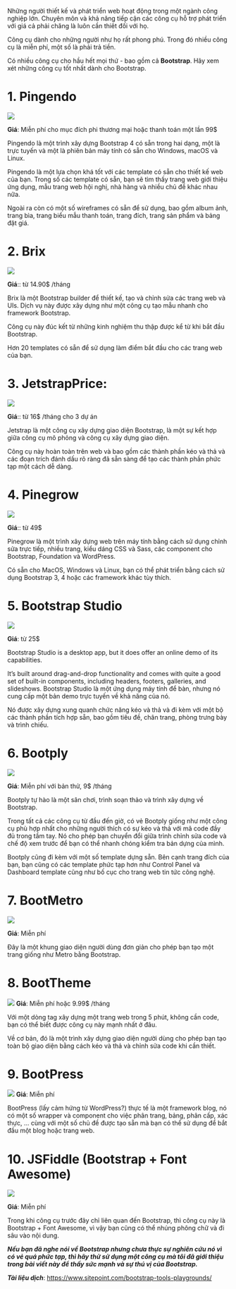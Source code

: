 Những người thiết kế và phát triển web hoạt động trong một ngành công nghiệp lớn. Chuyên môn và khả năng tiếp cận các công cụ hỗ trợ phát triển với giá cả phải chăng là luôn cần thiêt đối với họ.

Công cụ dành cho những người như họ rất phong phú. Trong đó nhiều công cụ là miễn phí, một số là phải trả tiền. 

Có nhiều công cụ cho hầu hết mọi thứ - bao gồm cả **Bootstrap**. Hãy xem xét những công cụ tốt nhất dành cho Bootstrap.
# 1.  Pingendo
![](https://images.viblo.asia/4a023bcf-1aa6-4b79-ba13-203bc7cddd9f.png)

**Giá**: Miễn phí cho mục đích phi thương mại hoặc thanh toán một lần 99$

Pingendo là một trình xây dựng Bootstrap 4 có sẵn trong hai dạng, một là trực tuyến và một là phiên bản máy tính có sẵn cho Windows, macOS và Linux.

Pingendo là một lựa chọn khá tốt với các template có sẵn cho thiết kế web của bạn. Trong số các template có sẵn, bạn sẽ tìm thấy trang web giới thiệu ứng dụng, mẫu trang web hội nghị, nhà hàng và nhiều chủ đề khác nhau nữa.

Ngoài ra còn có một số wireframes có sẵn để sử dụng, bao gồm album ảnh, trang bìa, trang biểu mẫu thanh toán, trang đích, trang sản phẩm và bảng đặt giá.
# 2. Brix
![](https://images.viblo.asia/07e808d2-6848-4227-ba2f-4d2d2a89eed7.png)
                                                         
**Giá**:: từ 14.90$ /tháng

Brix là một Bootstrap builder để thiết kế, tạo và chỉnh sửa các trang web và UIs. Dịch vụ này được xây dựng như một công cụ tạo mẫu nhanh cho framework Bootstrap.

Công cụ này đúc kết từ những kinh nghiệm thu thập được kể từ khi bắt đầu Bootstrap.

Hơn 20 templates  có sẵn để sử dụng làm điểm bắt đầu cho các trang web của bạn.
# 3. JetstrapPrice: 
![](https://images.viblo.asia/bfa09989-ea85-4652-af65-b50da28d78c2.png)

**Giá**:: từ 16$ /tháng cho 3 dự án

Jetstrap là một công cụ xây dựng giao diện Bootstrap, là một sự kết hợp giữa công cụ mô phỏng và công cụ xây dựng giao diện.

Công cụ này hoàn toàn trên web và bao gồm các thành phần kéo và thả và các đoạn trích đánh dấu rõ ràng đã sẵn sàng để tạo các thành phần phức tạp một cách dễ dàng.
# 4. Pinegrow
![](https://images.viblo.asia/16ab9dfd-9a1d-47a0-9f30-6b2345519b1e.png)

**Giá**:: từ 49$

Pinegrow là một trình xây dựng web trên máy tính bằng cách sử dụng chỉnh sửa trực tiếp, nhiều trang, kiểu dáng CSS và Sass, các component cho Bootstrap, Foundation và WordPress.

Có sẵn cho MacOS, Windows và Linux, bạn có thể phát triển bằng cách sử dụng Bootstrap 3, 4 hoặc các framework khác tùy thích.
# 5. Bootstrap Studio
![](https://images.viblo.asia/0b2f96f7-c0b3-48fa-83a9-5014045e314f.jpg)

**Giá**: từ 25$

Bootstrap Studio is a desktop app, but it does offer an online demo of its capabilities.

It’s built around drag-and-drop functionality and comes with quite a good set of built-in components, including headers, footers, galleries, and slideshows.
Bootstrap Studio là một ứng dụng máy tính để bàn, nhưng nó cung cấp một bản demo trực tuyến về khả năng của nó.

Nó được xây dựng xung quanh chức năng kéo và thả và đi kèm với một bộ các thành phần tích hợp sẵn, bao gồm tiêu đề, chân trang, phòng trưng bày và trình chiếu.
# 6. Bootply
![](https://images.viblo.asia/fbec7d65-284b-4881-858f-1cfd26c905ae.png)

**Giá**: Miễn phí với bản thử, 9$ /tháng

Bootply tự hào là một sân chơi, trình soạn thảo và trình xây dựng về Bootstrap.

Trong tất cả các công cụ từ đầu đến giờ, có vẻ Bootply giống như một công cụ phù hợp nhất cho những người thích có sự kéo và thả với mã code đầy đủ trong tầm tay. Nó cho phép bạn chuyển đổi giữa trình chỉnh sửa code và chế độ xem trước để bạn có thể nhanh chóng kiểm tra bản dựng của mình.

Bootply cũng đi kèm với một số template dựng sẵn. Bên cạnh trang đích của bạn, bạn cũng có các template phức tạp hơn như Control Panel  và Dashboard template cũng như bố cục cho trang web tin tức công nghệ.
# 7. BootMetro
![](https://images.viblo.asia/224d365b-6fff-454f-82eb-0c29c837e572.png)
                                                         
**Giá**: Miễn phí

Đây là một khung giao diện người dùng đơn giản cho phép bạn tạo một trang giống như Metro bằng Bootstrap.
# 8. BootTheme
![](https://images.viblo.asia/bfa09989-ea85-4652-af65-b50da28d78c2.png)
**Giá**: Miễn phí hoặc 9.99$ /tháng

Với một dòng tag  xây dựng một trang web trong 5 phút, không cần code, bạn có thể biết được công cụ này mạnh nhất ở đâu.

Về cơ bản, đó là một trình xây dựng giao diện người dùng cho phép bạn tạo toàn bộ giao diện bằng cách kéo và thả và chỉnh sửa code khi cần thiết.
# 9.  BootPress
![](https://images.viblo.asia/cb2147da-5d2b-43d3-8f7e-465accbba4b9.png)
**Giá**: Miễn phí

BootPress (lấy cảm hứng từ WordPress?) thực tế là một framework blog, nó có một số wrapper và component cho việc phân trang, bảng, phân cấp, xác thực, ... cùng với một số chủ đề được tạo sẵn mà bạn có thể sử dụng để bắt đầu một blog hoặc trang web.
# 10. JSFiddle (Bootstrap + Font Awesome)
![](https://images.viblo.asia/7bd39c5f-0622-4bfe-a8c1-a7c380f21b8a.png)

**Giá**: Miễn phí

Trong khi công cụ trước đây chỉ liên quan đến Bootstrap, thì công cụ này là Bootstrap + Font Awesome, vì vậy bạn cũng có thể nhúng phông chữ và đi sâu vào nội dung.

***Nếu bạn đã nghe nói về Bootstrap nhưng chưa thực sự nghiên cứu nó vì có vẻ quá phức tạp, thì hãy thử sử dụng một công cụ mà tôi đã giới thiệu trong bài viết này để thấy sức mạnh và sự thú vị của Bootstrap.***

***Tài liệu dịch***: https://www.sitepoint.com/bootstrap-tools-playgrounds/